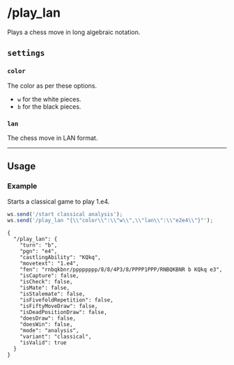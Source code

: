 # /play_lan

Plays a chess move in long algebraic notation.

## `settings`

### `color`

The color as per these options.

- `w` for the white pieces.
- `b` for the black pieces.

### `lan`

The chess move in LAN format.

---

## Usage

### Example

Starts a classical game to play 1.e4.

```js
ws.send('/start classical analysis');
ws.send('/play_lan "{\\"color\\":\\"w\\",\\"lan\\":\\"e2e4\\"}"');
```

```text
{
  "/play_lan": {
    "turn": "b",
    "pgn": "e4",
    "castlingAbility": "KQkq",
    "movetext": "1.e4",
    "fen": "rnbqkbnr/pppppppp/8/8/4P3/8/PPPP1PPP/RNBQKBNR b KQkq e3",
    "isCapture": false,
    "isCheck": false,
    "isMate": false,
    "isStalemate": false,
    "isFivefoldRepetition": false,
    "isFiftyMoveDraw": false,
    "isDeadPositionDraw": false,
    "doesDraw": false,
    "doesWin": false,
    "mode": "analysis",
    "variant": "classical",
    "isValid": true
  }
}
```
